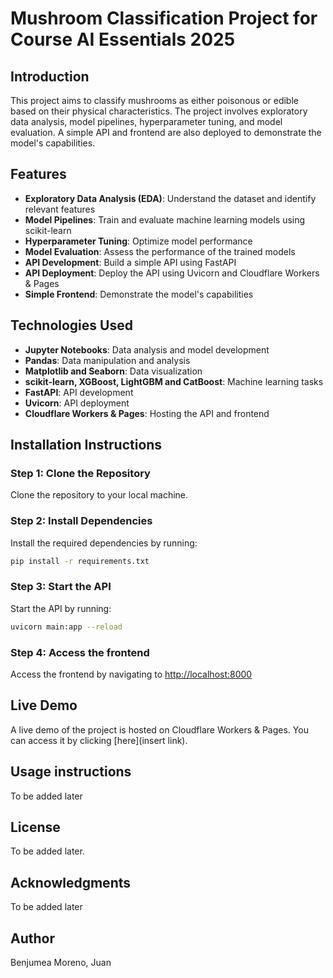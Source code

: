 # Mushroom Classification Project for Course AI Essentials 2025

## Introduction

This project aims to classify mushrooms as either poisonous or edible based on their physical characteristics. The project involves exploratory data analysis, model pipelines, hyperparameter tuning, and model evaluation. A simple API and frontend are also deployed to demonstrate the model's capabilities.

## Features

* **Exploratory Data Analysis (EDA)**: Understand the dataset and identify relevant features
* **Model Pipelines**: Train and evaluate machine learning models using scikit-learn
* **Hyperparameter Tuning**: Optimize model performance
* **Model Evaluation**: Assess the performance of the trained models
* **API Development**: Build a simple API using FastAPI
* **API Deployment**: Deploy the API using Uvicorn and Cloudflare Workers & Pages
* **Simple Frontend**: Demonstrate the model's capabilities

## Technologies Used

* **Jupyter Notebooks**: Data analysis and model development
* **Pandas**: Data manipulation and analysis
* **Matplotlib and Seaborn**: Data visualization
* **scikit-learn, XGBoost, LightGBM and CatBoost**: Machine learning tasks
* **FastAPI**: API development
* **Uvicorn**: API deployment
* **Cloudflare Workers & Pages**: Hosting the API and frontend

## Installation Instructions

### Step 1: Clone the Repository

Clone the repository to your local machine.

### Step 2: Install Dependencies

Install the required dependencies by running:

```bash
pip install -r requirements.txt
```

### Step 3: Start the API

Start the API by running:

```bash
uvicorn main:app --reload
```

### Step 4: Access the frontend

Access the frontend by navigating to [http://localhost:8000](http://localhost:8000)

## Live Demo

A live demo of the project is hosted on Cloudflare Workers & Pages. You can access it by clicking [here](insert link).

## Usage instructions

To be added later

## License

To be added later.

## Acknowledgments

To be added later

## Author

Benjumea Moreno, Juan
